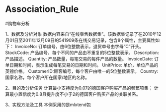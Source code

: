 # Association_Rule
 
#购物车分析

1、数据及分析对象
数据内容来自“在线零售数据集”。该数据集记录了在2010年12月01日至2011年12月09日的541909条在线交易记录，包含8个属性，主要属性如下：
InvoiceNo: 订单编号，由6位整数表示，退货单号由字母“C”开头。
StockCode: 产品编号，每个不同的产品由不重复的5位整数表示。
Description: 产品描述。
Quantity: 产品数量，每笔交易的每件产品的数量。
InvoiceDate: 订单日期和时间，表示生成每笔交易的日期和时间。
UnitPrice: 单价，单位产品的英镑价格。
CustomerID:顾客编号，每个客户由唯一的5位整数表示。
Country: 国家名称，每个客户所在国家/地区的名称。

2、目的及分析任务
计算最小支持度为0.07的德国客户购买产品的频繁项集；
计算最小置信度为0.8且提升度不小于2的德国客户购买产品的关联关系。

3、实现方法及工具
本例采用的是mlxtend包
